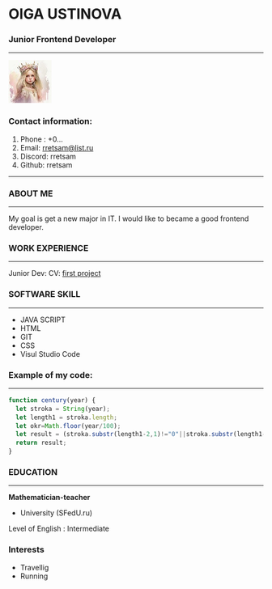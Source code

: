 
# OlGA USTINOVA

### Junior Frontend Developer
-----------------------------------------------------------------------------------

![image](https://github.com/Rretsam/rsschool-cv/blob/gh-pages/rretsam.jpg)

### Contact information:

1. Phone :   +0... 
2. Email:    rretsam@list.ru  
3. Discord:  rretsam 
4. Github:   rretsam

------------------------------------------------------------------------------------
### **ABOUT ME**
------------------------------------------------------------------------------------
My goal is  get a new major in IT. I would like to became a good frontend developer.

### **WORK EXPERIENCE**
-------------------------------   -----------------------------------------------------
Junior Dev: CV: [first project](https://github.com/Rretsam/rsschool-cv/blob/gh-pages/cv.md)

### **SOFTWARE SKILL**
---------------------------------------------------------------------------------------
* JAVA SCRIPT     
* HTML            
* GIT
* CSS
* Visul Studio Code   

### **Example of my code:** 
---------------------------------------------------------------------------------------
```javascript
function century(year) {
  let stroka = String(year);
  let length1 = stroka.length;
  let okr=Math.floor(year/100);
  let result = (stroka.substr(length1-2,1)!="0"||stroka.substr(length1-1,1)!="0")? okr+1: okr ;
  return result;
}
```
### **EDUCATION** 
--------------------------------------------------------------------------------------
**Mathematician-teacher**
* University (SFedU.ru) 


Level of English : Intermediate

### **Interests**
* Travellig     
* Running   


